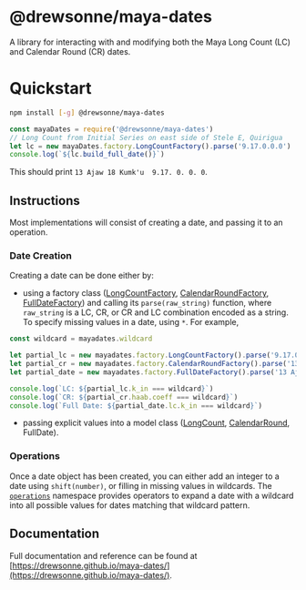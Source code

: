 # @drewsonne/maya-dates

A library for interacting with and modifying both the Maya Long Count (LC)
and Calendar Round (CR) dates.

# Quickstart
```sh
npm install [-g] @drewsonne/maya-dates
```

```javascript
const mayaDates = require('@drewsonne/maya-dates')
// Long Count from Initial Series on east side of Stele E, Quirigua
let lc = new mayaDates.factory.LongCountFactory().parse('9.17.0.0.0')
console.log(`${lc.build_full_date()}`)
```
This should print `13 Ajaw 18 Kumk'u  9.17. 0. 0. 0`.

## Instructions

Most implementations will consist of creating a date, and passing it to an operation.

### Date Creation
Creating a date can be done either by:

 - using a factory class ([LongCountFactory](https://drewsonne.github.io/maya-dates/class/src/factory/long-count.js~LongCountFactory.html), 
 [CalendarRoundFactory](https://drewsonne.github.io/maya-dates/class/src/factory/calendar-round.js~CalendarRoundFactory.html),
 [FullDateFactory](https://drewsonne.github.io/maya-dates/class/src/factory/full-date.js~FullDateFactory.html)) 
 and calling its `parse(raw_string)` function, where `raw_string` is a LC, CR, 
 or CR and LC combination encoded as a string. To specify missing values in a
 date, using `*`. For example,
 ```javascript
const wildcard = mayadates.wildcard

let partial_lc = new mayadates.factory.LongCountFactory().parse('9.17.0.0.*')
let partial_cr = new mayadates.factory.CalendarRoundFactory().parse('13 Ajaw * Kumk\'u')
let partial_date = new mayadates.factory.FullDateFactory().parse('13 Ajaw * Kumk\'u 9.17.0.0.*')

console.log(`LC: ${partial_lc.k_in === wildcard}`)
console.log(`CR: ${partial_cr.haab.coeff === wildcard}`)
console.log(`Full Date: ${partial_date.lc.k_in === wildcard}`)
```

 
 - passing explicit values into a model class ([LongCount](https://drewsonne.github.io/maya-dates/class/src/lc/long-count.js~LongCount.html), 
 [CalendarRound](https://drewsonne.github.io/maya-dates/class/src/cr/calendar-round.js~CalendarRound.html), 
 FullDate).
 
### Operations
Once a date object has been created, you can either add an integer to a date 
using `shift(number)`, or filling in missing values in wildcards. The
[`operations`](https://drewsonne.github.io/maya-dates/identifiers.html#operations)
namespace provides operators to expand a date with a wildcard into all possible
values for dates matching that wildcard pattern.

## Documentation

Full documentation and reference can be found at 
[https://drewsonne.github.io/maya-dates/](https://drewsonne.github.io/maya-dates/).

